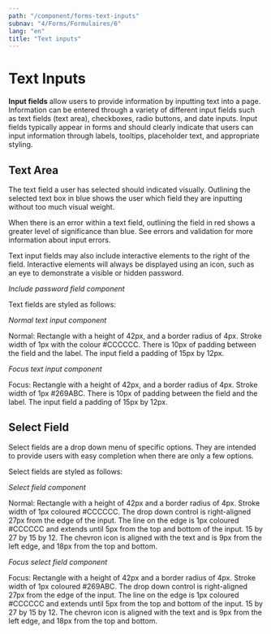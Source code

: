 ```yaml
---
path: "/component/forms-text-inputs"
subnav: "4/Forms/Formulaires/6"
lang: "en"
title: "Text inputs"
---
```


# Text Inputs

**Input fields** allow users to provide information by inputting text into a page. Information can be entered through a variety of different input fields such as text fields (text area), checkboxes, radio buttons, and date inputs. Input fields typically appear in forms and should clearly indicate that users can input information through labels, tooltips, placeholder text, and appropriate styling.

## Text Area

The text field a user has selected should indicated visually. Outlining the selected text box in blue shows the user which field they are inputting without too much visual weight.

When there is an error within a text field, outlining the field in red shows a greater level of significance than blue. See errors and validation for more information about input errors.

Text input fields may also include interactive elements to the right of the field. Interactive elements will always be displayed using an icon, such as an eye to demonstrate a visible or hidden password.

*Include password field component*

Text fields are styled as follows:

*Normal text input component*

Normal: Rectangle with a height of 42px, and a border radius of 4px. Stroke width of 1px with the colour #CCCCCC. There is 10px of padding between the field and the label. The input field a padding of 15px by 12px.

*Focus text input component*

Focus: Rectangle with a height of 42px, and a border radius of 4px. Stroke width of 1px #269ABC. There is 10px of padding between the field and the label. The input field a padding of 15px by 12px.

## Select Field

Select fields are a drop down menu of specific options. They are intended to provide users with easy completion when there are only a few options.

Select fields are styled as follows:

*Select field component*

Normal: Rectangle with a height of 42px and a border radius of 4px. Stroke width of 1px coloured #CCCCCC. The drop down control is right-aligned 27px from the edge of the input. The line on the edge is 1px coloured #CCCCCC and extends until 5px from the top and bottom of the input. 15 by 27 by 15 by 12. The chevron icon is aligned with the text and is 9px from the left edge, and 18px from the top and bottom.

*Focus select field component*

Focus: Rectangle with a height of 42px and a border radius of 4px. Stroke width of 1px coloured #269ABC. The drop down control is right-aligned 27px from the edge of the input. The line on the edge is 1px coloured #CCCCCC and extends until 5px from the top and bottom of the input. 15 by 27 by 15 by 12. The chevron icon is aligned with the text and is 9px from the left edge, and 18px from the top and bottom.
